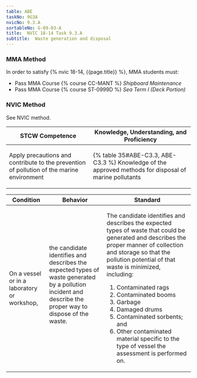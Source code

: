 ```yaml
---
table: ABE
taskNo: 9G3A
nvicNo: 9.3.A 
sortableNo: G-09-03-A
title:  NVIC 18-14 Task 9.3.A
subtitle:  Waste generation and disposal
---
```



### MMA Method

In order to satisfy  {% nvic 18-14, {{page.title}}  %}, MMA students must:

* Pass MMA Course {% course CC-MANT %}  *Shipboard Maintenance*
* Pass MMA Course {% course ST-0999D %}  *Sea Term I (Deck Portion)*


### NVIC Method

<a onclick="togglevisibility('nvic_methods')" >See NVIC method.</a>

<div id='nvic_methods' class='hide'>

<table>
<thead>
<tr>
<th class='forty'> STCW Competence </th>
<th class='sixty'> Knowledge, Understanding, and Proficiency </th>
</tr>
</thead>




<tbody>
<tr><td markdown='1'>

Apply precautions and contribute to the prevention of pollution of the marine environment

</td><td markdown='1'>

{% table 35#ABE-C3.3, ABE-C3.3 %} Knowledge of the approved methods for disposal of marine pollutants

</td></tr>


</tbody>
</table>


<table>
<thead>
<tr><th class='twenty'>  Condition </th><th class='twenty'> Behavior </th><th  class='sixty'>Standard </th></tr>
</thead>
<tbody >



<tr><td markdown='1'>

On a vessel or in a laboratory or workshop,

</td><td markdown='1'>

the candidate identifies and describes the expected types of waste generated by a pollution incident and describe the proper way to dispose of the waste.

<br>

<div class="tooltip" markdown='1'>



</div>


</td><td markdown='1'>

The candidate identifies and describes the expected types of waste that could be generated and describes the proper manner of collection and storage so that the pollution potential of that waste is minimized, including: 

1. Contaminated rags
2. Contaminated booms
3. Garbage
4. Damaged drums
5. Contaminated sorbents; and 
6. Other contaminated material specific to the type of vessel the assessment is performed on. 

</td></tr>
</tbody>
</table>
</div>

